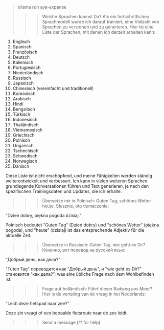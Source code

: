 > ollama run aya-expanse
>>> Welche Sprachen kannst Du?
Als ein fortschrittliches Sprachmodell wurde ich darauf trainiert, eine Vielzahl von Sprachen zu verstehen und zu generieren.
Hier ist eine Liste der Sprachen, mit denen ich derzeit arbeiten kann:

1. Englisch
2. Spanisch
3. Französisch
4. Deutsch
5. Italienisch
6. Portugiesisch
7. Niederländisch
8. Russisch
9. Japanisch
10. Chinesisch (vereinfacht und traditionell)
11. Koreanisch
12. Arabisch
13. Hindi
14. Bengalisch
15. Türkisch
16. Indonesisch
17. Thailändisch
18. Vietnamesisch
19. Griechisch
20. Polnisch
21. Ungarisch
22. Tschechisch
23. Schwedisch
24. Norwegisch
25. Dänisch

Diese Liste ist nicht erschöpfend, und meine Fähigkeiten werden ständig weiterentwickelt und verbessert. Ich kann in vielen
weiteren Sprachen grundlegende Konversationen führen und Text generieren, je nach den spezifischen Trainingsdaten und
Updates, die ich erhalte.

>>> Übersetze mir in Polnisch: Guten Tag, schönes Wetter heute.
Słusznie, oto tłumaczenie:

"Dzień dobry, piękna pogoda dzisiaj."

Polnisch bedeutet "Guten Tag" (Dzień dobry) und "schönes Wetter" (piękna pogoda), und "heute" (dzisiaj) ist das entsprechende
Adjektiv für die aktuelle Zeit.

>>> Übersetze in Russisch: Guten Tag, wie geht es Dir?
Конечно, вот перевод на русский язык:

"Добрый день, как дела?"

"Гuten Tag" переводится как "Добрый день", и "wie geht es Dir?" становится "как дела?", was eine übliche Frage nach dem
Wohlbefinden ist.

>>> Frage auf holländisch: Führt dieser Radweg ans Meer?
Hier is de vertaling van de vraag in het Nederlands:

"Leidt deze fietspad naar zee?"

Deze zin vraagt of een bepaalde fietsroute naar de zee leidt.

>>> Send a message (/? for help)
